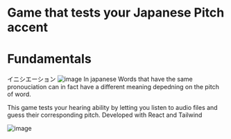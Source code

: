 # Game that tests your Japanese Pitch accent

# Fundamentals 
イニシエーション
![image](https://github.com/RayFFH/Japanese-Pitch-Accent-App/assets/57190209/03457043-dbfc-4922-94c0-616b066025f9)
In japanese Words that have the same pronouciation can in fact have a different meaning depedning on the pitch of word.

This game tests your hearing ability by letting you listen to audio files and guess their corresponding pitch.
Developed with React and Tailwind

![image](https://github.com/RayFFH/Japanese-Pitch-Accent-App/assets/57190209/b9739c7a-d9f2-4ce7-93a2-4c89837f9c8f)

